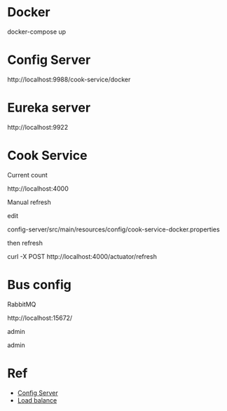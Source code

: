 # Docker

docker-compose up

# Config Server

http://localhost:9988/cook-service/docker

# Eureka server

http://localhost:9922


# Cook Service

Current count

http://localhost:4000

Manual refresh

edit 

config-server/src/main/resources/config/cook-service-docker.properties

then refresh

curl -X POST http://localhost:4000/actuator/refresh


# Bus config

RabbitMQ

http://localhost:15672/

admin

admin

# Ref

* [Config Server](https://datmt.com/backend/java/spring/spring-cloud-config-server-complete-guide/)
* [Load balance](https://medium.com/@vinodkrane/microservices-scaling-and-load-balancing-using-docker-compose-78bf8dc04da9)